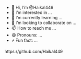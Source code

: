 - 👋 Hi, I’m @Haikal449
- 👀 I’m interested in ...
- 🌱 I’m currently learning ...
- 💞️ I’m looking to collaborate on ...
- 📫 How to reach me ...
- 😄 Pronouns: ...
- ⚡ Fun fact: ...

<!---
Haikal449/Haikal449 is a ✨ special ✨ repository because its `README.md` https://github.com/Haikal449 appears on your GitHub profile.
You can click the Preview link to take a look at your changes.
--->https://github.com/Haikal449
